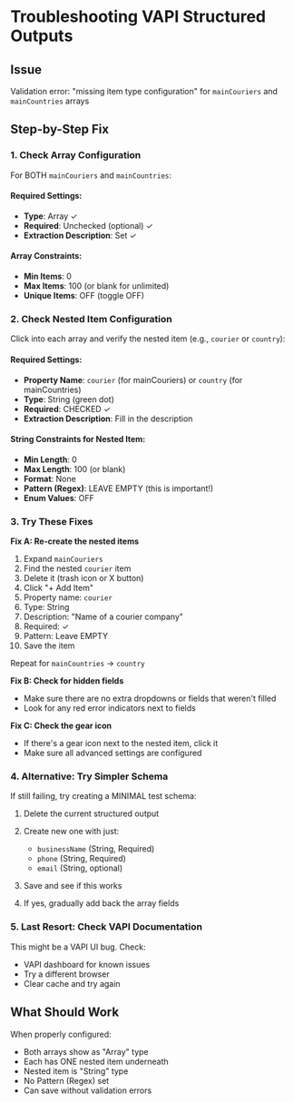 # Troubleshooting VAPI Structured Outputs

## Issue
Validation error: "missing item type configuration" for `mainCouriers` and `mainCountries` arrays

## Step-by-Step Fix

### 1. Check Array Configuration

For BOTH `mainCouriers` and `mainCountries`:

#### Required Settings:
- **Type**: Array ✓
- **Required**: Unchecked (optional) ✓
- **Extraction Description**: Set ✓

#### Array Constraints:
- **Min Items**: 0
- **Max Items**: 100 (or blank for unlimited)
- **Unique Items**: OFF (toggle OFF)

### 2. Check Nested Item Configuration

Click into each array and verify the nested item (e.g., `courier` or `country`):

#### Required Settings:
- **Property Name**: `courier` (for mainCouriers) or `country` (for mainCountries)
- **Type**: String (green dot)
- **Required**: CHECKED ✓
- **Extraction Description**: Fill in the description

#### String Constraints for Nested Item:
- **Min Length**: 0
- **Max Length**: 100 (or blank)
- **Format**: None
- **Pattern (Regex)**: LEAVE EMPTY (this is important!)
- **Enum Values**: OFF

### 3. Try These Fixes

**Fix A: Re-create the nested items**
1. Expand `mainCouriers`
2. Find the nested `courier` item
3. Delete it (trash icon or X button)
4. Click "+ Add Item"
5. Property name: `courier`
6. Type: String
7. Description: "Name of a courier company"
8. Required: ✓
9. Pattern: Leave EMPTY
10. Save the item

Repeat for `mainCountries` → `country`

**Fix B: Check for hidden fields**
- Make sure there are no extra dropdowns or fields that weren't filled
- Look for any red error indicators next to fields

**Fix C: Check the gear icon**
- If there's a gear icon next to the nested item, click it
- Make sure all advanced settings are configured

### 4. Alternative: Try Simpler Schema

If still failing, try creating a MINIMAL test schema:

1. Delete the current structured output
2. Create new one with just:
   - `businessName` (String, Required)
   - `phone` (String, Required)
   - `email` (String, optional)

3. Save and see if this works
4. If yes, gradually add back the array fields

### 5. Last Resort: Check VAPI Documentation

This might be a VAPI UI bug. Check:
- VAPI dashboard for known issues
- Try a different browser
- Clear cache and try again

## What Should Work

When properly configured:
- Both arrays show as "Array" type
- Each has ONE nested item underneath
- Nested item is "String" type
- No Pattern (Regex) set
- Can save without validation errors

